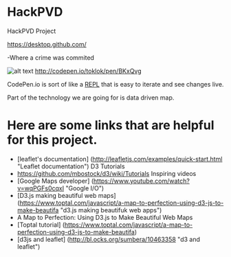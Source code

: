 # HackPVD
HackPVD Project


https://desktop.github.com/

-Where a crime was commited


![alt text](https://blog.codepen.io/wp-content/uploads/2012/06/EditOn-Codepen.svg "CodePen logo")
http://codepen.io/toklok/pen/BKxQvg

CodePen.io is sort of like a [REPL](https://en.wikipedia.org/wiki/Read%E2%80%93eval%E2%80%93print_loop "REPL for ClojureScript") that is easy to iterate and see changes live.  

Part of the technology we are going for is data driven map.  

Here are some links that are helpful for this project.
=======================================================

* [leaflet's documentation] (http://leafletjs.com/examples/quick-start.html "Leaflet documentation")
D3 Tutorials
* https://github.com/mbostock/d3/wiki/Tutorials
Inspiring videos
* [Google Maps developer] (https://www.youtube.com/watch?v=wqPGFs0cqxI "Google I/O")
* [D3.js making beautiful web maps] (https://www.toptal.com/javascript/a-map-to-perfection-using-d3-js-to-make-beautifa "d3.js making beautifuk web apps")
* A Map to Perfection: Using D3.js to Make Beautiful Web Maps
* [Toptal tutorial] (https://www.toptal.com/javascript/a-map-to-perfection-using-d3-js-to-make-beautifa)
* [d3js and leaflet] (http://bl.ocks.org/sumbera/10463358 "d3 and leaflet")
